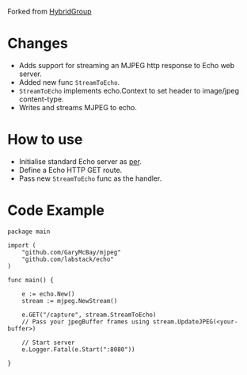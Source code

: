 Forked from [HybridGroup](https://github.com/hybridgroup/mjpeg)

# Changes
- Adds support for streaming an MJPEG http response to Echo web server.
- Added new func `StreamToEcho`.
- `StreamToEcho` implements echo.Context to set header to image/jpeg content-type.
- Writes and streams MJPEG to echo.

# How to use
- Initialise standard Echo server as [per](https://echo.labstack.com/cookbook/hello-world).
- Define a Echo HTTP GET route.
- Pass new `StreamToEcho` func as the handler.

# Code Example
```
package main

import (
	"github.com/GaryMcBay/mjpeg"
	"github.com/labstack/echo"
)

func main() {

	e := echo.New()
	stream := mjpeg.NewStream()

	e.GET("/capture", stream.StreamToEcho)
	// Pass your jpegBuffer frames using stream.UpdateJPEG(<your-buffer>)

	// Start server
	e.Logger.Fatal(e.Start(":8080"))

}

```
